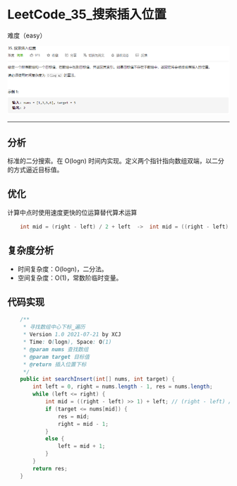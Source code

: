 # LeetCode_35_搜索插入位置

难度（easy）

![LeetCode_35](LeetCode_35.png)

---

## 分析

标准的二分搜索。在 O(logn) 时间内实现。定义两个指针指向数组双端，以二分的方式逼近目标值。

## 优化

计算中点时使用速度更快的位运算替代算术运算

~~~java
	int mid = (right - left) / 2 + left  ->  int mid = ((right - left) >> 1) + left
~~~

## 复杂度分析

* 时间复杂度：O(logn)，二分法。
* 空间复杂度：O(1)，常数阶临时变量。

## 代码实现

~~~java
    /**
     * 寻找数组中心下标_遍历
     * Version 1.0 2021-07-21 by XCJ
     * Time: O(logn), Space: O(1)
     * @param nums 查找数组
     * @param target 目标值
     * @return 插入位置下标
     */
    public int searchInsert(int[] nums, int target) {
        int left = 0, right = nums.length - 1, res = nums.length;
        while (left <= right) {
            int mid = ((right - left) >> 1) + left; // (right - left) / 2 + left
            if (target <= nums[mid]) {
                res = mid;
                right = mid - 1;
            }
            else {
                left = mid + 1;
            }
        }
        return res;
    }
~~~


